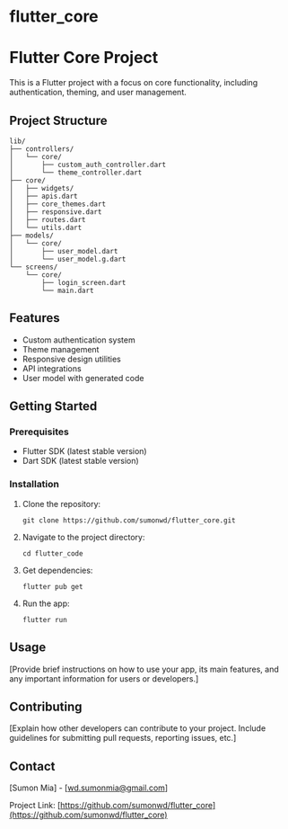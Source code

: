 # flutter_core

# Flutter Core Project

This is a Flutter project with a focus on core functionality, including authentication, theming, and user management.

## Project Structure

```
lib/
├── controllers/
│   └── core/
│       ├── custom_auth_controller.dart
│       └── theme_controller.dart
├── core/
│   ├── widgets/
│   ├── apis.dart
│   ├── core_themes.dart
│   ├── responsive.dart
│   ├── routes.dart
│   └── utils.dart
├── models/
│   └── core/
│       ├── user_model.dart
│       └── user_model.g.dart
└── screens/
    └── core/
        ├── login_screen.dart
        └── main.dart
```

## Features

- Custom authentication system
- Theme management
- Responsive design utilities
- API integrations
- User model with generated code

## Getting Started

### Prerequisites

- Flutter SDK (latest stable version)
- Dart SDK (latest stable version)

### Installation

1. Clone the repository:
   ```
   git clone https://github.com/sumonwd/flutter_core.git
   ```

2. Navigate to the project directory:
   ```
   cd flutter_code
   ```

3. Get dependencies:
   ```
   flutter pub get
   ```

4. Run the app:
   ```
   flutter run
   ```

## Usage

[Provide brief instructions on how to use your app, its main features, and any important information for users or developers.]

## Contributing

[Explain how other developers can contribute to your project. Include guidelines for submitting pull requests, reporting issues, etc.]



## Contact

[Sumon Mia] - [wd.sumonmia@gmail.com]

Project Link: [https://github.com/sumonwd/flutter_core](https://github.com/sumonwd/flutter_core)
